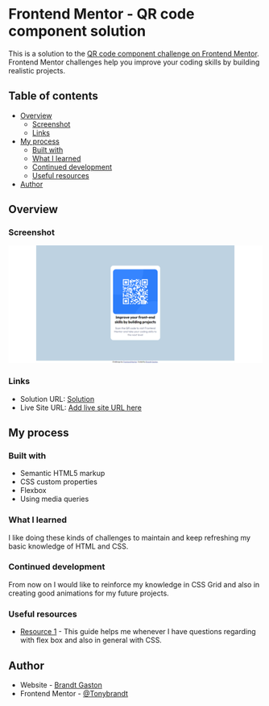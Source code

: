 # Frontend Mentor - QR code component solution

This is a solution to the [QR code component challenge on Frontend Mentor](https://www.frontendmentor.io/challenges/qr-code-component-iux_sIO_H). Frontend Mentor challenges help you improve your coding skills by building realistic projects. 

## Table of contents

- [Overview](#overview)
  - [Screenshot](#screenshot)
  - [Links](#links)
- [My process](#my-process)
  - [Built with](#built-with)
  - [What I learned](#what-i-learned)
  - [Continued development](#continued-development)
  - [Useful resources](#useful-resources)
- [Author](#author)

## Overview

### Screenshot

![](images/screenshot.png)


### Links

- Solution URL: [Solution](https://github.com/Tonybrandt/qr-code-component/tree/master/qr-code-component-main)
- Live Site URL: [Add live site URL here](#)

## My process

### Built with

- Semantic HTML5 markup
- CSS custom properties
- Flexbox
- Using media queries

### What I learned

I like doing these kinds of challenges to maintain and keep refreshing my basic knowledge of HTML and CSS.


### Continued development

From now on I would like to reinforce my knowledge in CSS Grid and also in creating good animations for my future projects.

### Useful resources

- [Resource 1](https://css-tricks.com/guides/) - This guide helps me whenever I have questions regarding with flex box and also in general with CSS.


## Author

- Website - [Brandt Gaston](#)
- Frontend Mentor - [@Tonybrandt](https://www.frontendmentor.io/profile/Tonybrandt)


